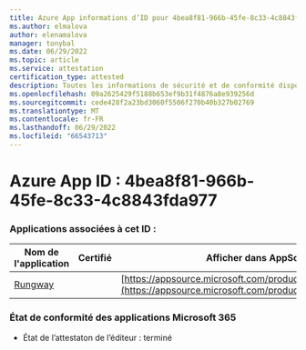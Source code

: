 ```yaml
---
title: Azure App informations d’ID pour 4bea8f81-966b-45fe-8c33-4c8843fda977
ms.author: elmalova
author: elenamalova
manager: tonybal
ms.date: 06/29/2022
ms.topic: article
ms.service: attestation
certification_type: attested
description: Toutes les informations de sécurité et de conformité disponibles pour 4bea8f81-966b-45fe-8c33-4c8843fda977.
ms.openlocfilehash: 09a2625429f5188b653ef9b31f4876a8e939256d
ms.sourcegitcommit: cede428f2a23bd3060f5506f270b40b327b02769
ms.translationtype: MT
ms.contentlocale: fr-FR
ms.lasthandoff: 06/29/2022
ms.locfileid: "66543713"
---
```

# <a name="azure-app-id-4bea8f81-966b-45fe-8c33-4c8843fda977"></a>Azure App ID : 4bea8f81-966b-45fe-8c33-4c8843fda977


### <a name="apps-associated-with-this-id"></a>Applications associées à cet ID :
| **Nom de l'application** | **Certifié** | **Afficher dans AppSource** |
|--------------|---------------|-----------------------|
| [Rungway](../forward/WA200004123.md) |  | [https://appsource.microsoft.com/product/office/WA200004123](https://appsource.microsoft.com/product/office/WA200004123) |

### <a name="microsoft-365-app-compliance-status"></a>État de conformité des applications Microsoft 365
- État de l’attestaton de l’éditeur : terminé
